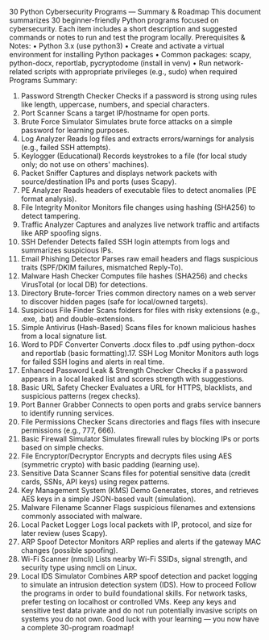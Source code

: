 30 Python Cybersecurity Programs — Summary & Roadmap
This document summarizes 30 beginner-friendly Python programs focused on cybersecurity. Each
item includes a short description and suggested commands or notes to run and test the program
locally.
Prerequisites & Notes:
• Python 3.x (use python3)
• Create and activate a virtual environment for installing Python packages
• Common packages: scapy, python-docx, reportlab, pycryptodome (install in venv)
• Run network-related scripts with appropriate privileges (e.g., sudo) when required
Programs Summary:
1. Password Strength Checker
Checks if a password is strong using rules like length, uppercase, numbers, and special
characters.
2. Port Scanner
Scans a target IP/hostname for open ports.
3. Brute Force Simulator
Simulates brute force attacks on a simple password for learning purposes.
4. Log Analyzer
Reads log files and extracts errors/warnings for analysis (e.g., failed SSH attempts).
5. Keylogger (Educational)
Records keystrokes to a file (for local study only; do not use on others' machines).
6. Packet Sniffer
Captures and displays network packets with source/destination IPs and ports (uses Scapy).
7. PE Analyzer
Reads headers of executable files to detect anomalies (PE format analysis).
8. File Integrity Monitor
Monitors file changes using hashing (SHA256) to detect tampering.
9. Traffic Analyzer
Captures and analyzes live network traffic and artifacts like ARP spoofing signs.
10. SSH Defender
Detects failed SSH login attempts from logs and summarizes suspicious IPs.
11. Email Phishing Detector
Parses raw email headers and flags suspicious traits (SPF/DKIM failures, mismatched Reply-To).
12. Malware Hash Checker
Computes file hashes (SHA256) and checks VirusTotal (or local DB) for detections.
13. Directory Brute-forcer
Tries common directory names on a web server to discover hidden pages (safe for local/owned
targets).
14. Suspicious File Finder
Scans folders for files with risky extensions (e.g., .exe, .bat) and double-extensions.
15. Simple Antivirus (Hash-Based)
Scans files for known malicious hashes from a local signature list.
16. Word to PDF Converter
Converts .docx files to .pdf using python-docx and reportlab (basic formatting).17. SSH Log Monitor
Monitors auth logs for failed SSH logins and alerts in real time.
18. Enhanced Password Leak & Strength Checker
Checks if a password appears in a local leaked list and scores strength with suggestions.
19. Basic URL Safety Checker
Evaluates a URL for HTTPS, blacklists, and suspicious patterns (regex checks).
20. Port Banner Grabber
Connects to open ports and grabs service banners to identify running services.
21. File Permissions Checker
Scans directories and flags files with insecure permissions (e.g., 777, 666).
22. Basic Firewall Simulator
Simulates firewall rules by blocking IPs or ports based on simple checks.
23. File Encryptor/Decryptor
Encrypts and decrypts files using AES (symmetric crypto) with basic padding (learning use).
24. Sensitive Data Scanner
Scans files for potential sensitive data (credit cards, SSNs, API keys) using regex patterns.
25. Key Management System (KMS) Demo
Generates, stores, and retrieves AES keys in a simple JSON-based vault (simulation).
26. Malware Filename Scanner
Flags suspicious filenames and extensions commonly associated with malware.
27. Local Packet Logger
Logs local packets with IP, protocol, and size for later review (uses Scapy).
28. ARP Spoof Detector
Monitors ARP replies and alerts if the gateway MAC changes (possible spoofing).
29. Wi-Fi Scanner (nmcli)
Lists nearby Wi-Fi SSIDs, signal strength, and security type using nmcli on Linux.
30. Local IDS Simulator
Combines ARP spoof detection and packet logging to simulate an intrusion detection system
(IDS).
How to proceed
Follow the programs in order to build foundational skills. For network tasks, prefer testing on
localhost or controlled VMs. Keep any keys and sensitive test data private and do not run
potentially invasive scripts on systems you do not own. Good luck with your learning — you now
have a complete 30-program roadmap!
